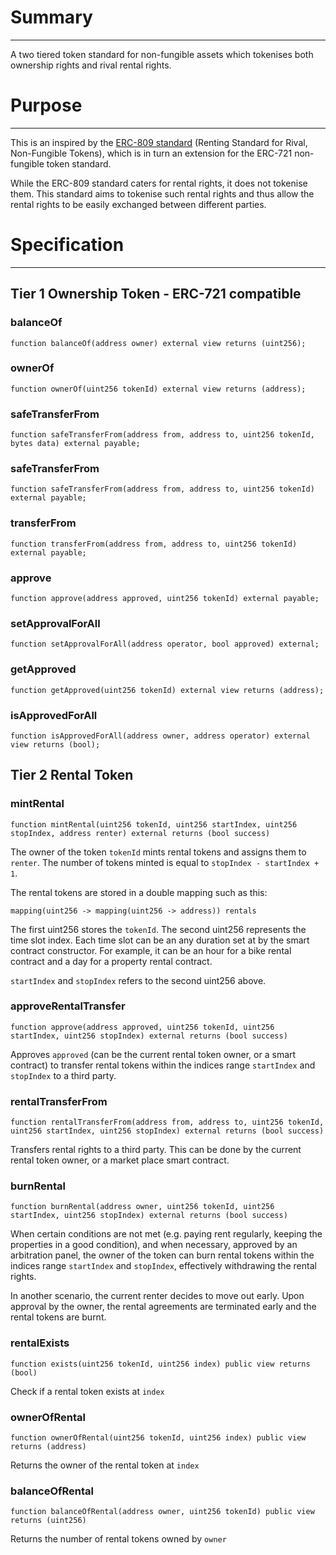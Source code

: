 # Summary
---
A two tiered token standard for non-fungible assets which tokenises both ownership rights and rival rental rights.

# Purpose
---
This is an inspired by the [ERC-809 standard](https://github.com/ethereum/EIPs/issues/809) (Renting Standard for Rival, Non-Fungible Tokens), which is in turn an extension for the ERC-721 non-fungible token standard.

While the ERC-809 standard caters for rental rights, it does not tokenise them. This standard aims to tokenise such rental rights and thus allow the rental rights to be easily exchanged between different parties.

# Specification
---

## Tier 1 Ownership Token - ERC-721 compatible

### balanceOf

    function balanceOf(address owner) external view returns (uint256);

### ownerOf

    function ownerOf(uint256 tokenId) external view returns (address);

### safeTransferFrom

    function safeTransferFrom(address from, address to, uint256 tokenId, bytes data) external payable;

### safeTransferFrom

    function safeTransferFrom(address from, address to, uint256 tokenId) external payable;

### transferFrom

    function transferFrom(address from, address to, uint256 tokenId) external payable;

### approve

    function approve(address approved, uint256 tokenId) external payable;

### setApprovalForAll

    function setApprovalForAll(address operator, bool approved) external;

### getApproved

    function getApproved(uint256 tokenId) external view returns (address);

### isApprovedForAll

    function isApprovedForAll(address owner, address operator) external view returns (bool);

## Tier 2 Rental Token

### mintRental

    function mintRental(uint256 tokenId, uint256 startIndex, uint256 stopIndex, address renter) external returns (bool success)

The owner of the token `tokenId` mints rental tokens and assigns them to `renter`. The number of tokens minted is equal to `stopIndex - startIndex + 1`.

The rental tokens are stored in a double mapping such as this:

    mapping(uint256 -> mapping(uint256 -> address)) rentals

The first uint256 stores the `tokenId`. The second uint256 represents the time slot index. Each time slot can be an any duration set at by the smart contract constructor. For example, it can be an hour for a bike rental contract and a day for a property rental contract.

`startIndex` and `stopIndex` refers to the second uint256 above.

### approveRentalTransfer

    function approve(address approved, uint256 tokenId, uint256 startIndex, uint256 stopIndex) external returns (bool success)

Approves `approved` (can be the current rental token owner, or a smart contract) to transfer rental tokens within the indices range `startIndex` and `stopIndex` to a third party.

### rentalTransferFrom
    function rentalTransferFrom(address from, address to, uint256 tokenId, uint256 startIndex, uint256 stopIndex) external returns (bool success)

Transfers rental rights to a third party. This can be done by the current rental token owner, or a market place smart contract.

### burnRental
    function burnRental(address owner, uint256 tokenId, uint256 startIndex, uint256 stopIndex) external returns (bool success)

When certain conditions are not met (e.g. paying rent regularly, keeping the properties in a good condition), and when necessary, approved by an arbitration panel, the owner of the token can burn rental tokens within the indices range `startIndex` and `stopIndex`, effectively withdrawing the rental rights.

In another scenario, the current renter decides to move out early. Upon approval by the owner, the rental agreements are terminated early and the rental tokens are burnt.

### rentalExists
    function exists(uint256 tokenId, uint256 index) public view returns (bool)

Check if a rental token exists at `index`

### ownerOfRental
    function ownerOfRental(uint256 tokenId, uint256 index) public view returns (address)

Returns the owner of the rental token at `index`

### balanceOfRental
    function balanceOfRental(address owner, uint256 tokenId) public view returns (uint256)

Returns the number of rental tokens owned by `owner`
